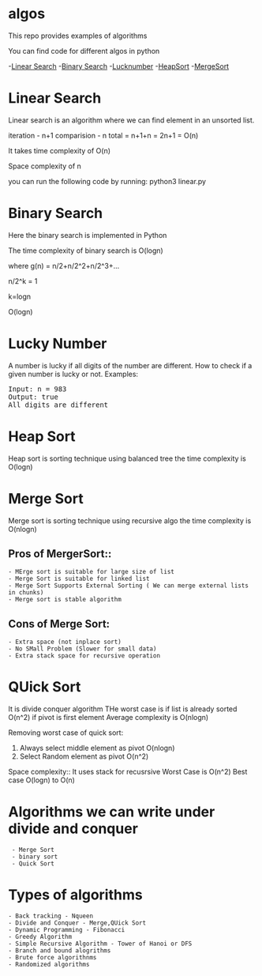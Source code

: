 # algos
This repo provides examples of algorithms

You can find code for different algos in python

-[Linear Search](#linear-search)
-[Binary Search](#binary-search)
-[Lucknumber](#lucky-number)
-[HeapSort](#heap-sort)
-[MergeSort](#merge-sort)

# Linear Search

Linear search is an algorithm where we can find element in an unsorted list.

iteration - n+1
comparision - n
 total = n+1+n = 2n+1 = O(n)

It takes time complexity of O(n)

Space complexity of n

you can run the following code by running: python3 linear.py

# Binary Search


Here the binary search is implemented in Python

The time complexity of binary search is O(logn)

where g(n) = n/2+n/2^2+n/2^3+...

n/2^k = 1

k=logn

O(logn)

# Lucky Number

A number is lucky if all digits of the number are different. How to check if a given number is lucky or not.
Examples: 
 

<pre>Input: n = 983
Output: true
All digits are different</pre>

# Heap Sort
Heap sort is sorting technique using balanced tree
the time complexity is O(logn)
# Merge Sort

Merge sort is sorting technique using recursive algo
the time complexity is O(nlogn)
## Pros of MergerSort::

    - MErge sort is suitable for large size of list
    - Merge Sort is suitable for linked list
    - Merge Sort Supports External Sorting ( We can merge external lists in chunks)
    - Merge sort is stable algorithm
## Cons of Merge Sort:
    - Extra space (not inplace sort)
    - No SMall Problem (Slower for small data)
    - Extra stack space for recursive operation
# QUick Sort

It is divide conquer algorithm
THe worst case is if list is already sorted O(n^2) if pivot is first element
Average complexity is O(nlogn)

Removing worst case of quick sort:
1. Always select middle element as pivot O(nlogn)
2. Select Random element as pivot O(n^2)

Space complexity::
It uses stack for recusrsive
Worst Case is O(n^2)
Best case O(logn) to O(n)


# Algorithms we can write under divide and conquer
     - Merge Sort
     - binary sort
     - Quick Sort


# Types of algorithms
    - Back tracking - Nqueen
    - Divide and Conquer - Merge,QUick Sort
    - Dynamic Programming - Fibonacci
    - Greedy Algorithm
    - Simple Recursive Algorithm - Tower of Hanoi or DFS
    - Branch and bound alogrithms
    - Brute force algorithnms
    - Randomized algorithms
